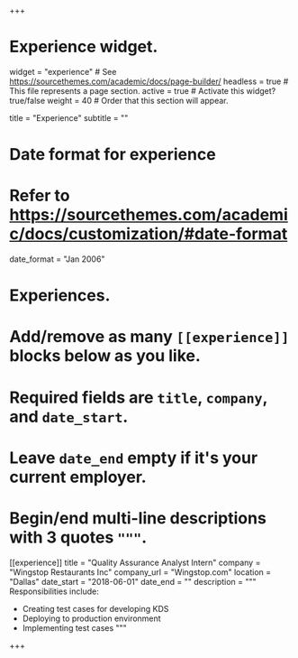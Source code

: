 +++
# Experience widget.
widget = "experience"  # See https://sourcethemes.com/academic/docs/page-builder/
headless = true  # This file represents a page section.
active = true  # Activate this widget? true/false
weight = 40  # Order that this section will appear.

title = "Experience"
subtitle = ""

# Date format for experience
#   Refer to https://sourcethemes.com/academic/docs/customization/#date-format
date_format = "Jan 2006"

# Experiences.
#   Add/remove as many `[[experience]]` blocks below as you like.
#   Required fields are `title`, `company`, and `date_start`.
#   Leave `date_end` empty if it's your current employer.
#   Begin/end multi-line descriptions with 3 quotes `"""`.
[[experience]]
  title = "Quality Assurance Analyst Intern"
  company = "Wingstop Restaurants Inc"
  company_url = "Wingstop.com"
  location = "Dallas"
  date_start = "2018-06-01"
  date_end = ""
  description = """
  Responsibilities include:
  * Creating test cases for developing KDS
  * Deploying to production environment
  * Implementing test cases 
  """



+++
